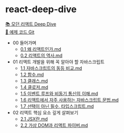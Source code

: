 # react-deep-dive
[📚 모던 리액트 Deep Dive](https://wikibook.co.kr/react-deep-dive/)  
[🔗 예제 코드 Git](https://github.com/wikibook/react-deep-dive-example)


<!-- FOLDER_STRUCTURE_START -->
- 00 들어가며
    - [0.1 왜 리액트인가.md](https://github.com/e-juhee/react-deep-dive/blob/main/00%20들어가며/0.1%20왜%20리액트인가.md)
    - [0.2 리액트의 역사.md](https://github.com/e-juhee/react-deep-dive/blob/main/00%20들어가며/0.2%20리액트의%20역사.md)
- 01 리액트 개발을 위해 꼭 알아야 할 자바스크립트
    - [1.1 자바스크립트의 동등 비교.md](https://github.com/e-juhee/react-deep-dive/blob/main/01%20리액트%20개발을%20위해%20꼭%20알아야%20할%20자바스크립트/1.1%20자바스크립트의%20동등%20비교.md)
    - [1.2 함수.md](https://github.com/e-juhee/react-deep-dive/blob/main/01%20리액트%20개발을%20위해%20꼭%20알아야%20할%20자바스크립트/1.2%20함수.md)
    - [1.3 클래스.md](https://github.com/e-juhee/react-deep-dive/blob/main/01%20리액트%20개발을%20위해%20꼭%20알아야%20할%20자바스크립트/1.3%20클래스.md)
    - [1.4 클로저.md](https://github.com/e-juhee/react-deep-dive/blob/main/01%20리액트%20개발을%20위해%20꼭%20알아야%20할%20자바스크립트/1.4%20클로저.md)
    - [1.5 이벤트 루프와 비동기 통신의 이해.md](https://github.com/e-juhee/react-deep-dive/blob/main/01%20리액트%20개발을%20위해%20꼭%20알아야%20할%20자바스크립트/1.5%20이벤트%20루프와%20비동기%20통신의%20이해.md)
    - [1.6 리액트에서 자주 사용하는 자바스크립트 문법.md](https://github.com/e-juhee/react-deep-dive/blob/main/01%20리액트%20개발을%20위해%20꼭%20알아야%20할%20자바스크립트/1.6%20리액트에서%20자주%20사용하는%20자바스크립트%20문법.md)
    - [1.7 선택이 아닌 필수, 타입스크립트.md](https://github.com/e-juhee/react-deep-dive/blob/main/01%20리액트%20개발을%20위해%20꼭%20알아야%20할%20자바스크립트/1.7%20선택이%20아닌%20필수,%20타입스크립트.md)
- 02 리액트 핵심 요소 깊게 살펴보기
    - [2.1 JSX란.md](https://github.com/e-juhee/react-deep-dive/blob/main/02%20리액트%20핵심%20요소%20깊게%20살펴보기/2.1%20JSX란.md)
    - [2.2 가상 DOM과 리액트 파이버.md](https://github.com/e-juhee/react-deep-dive/blob/main/02%20리액트%20핵심%20요소%20깊게%20살펴보기/2.2%20가상%20DOM과%20리액트%20파이버.md)

<!-- FOLDER_STRUCTURE_END -->